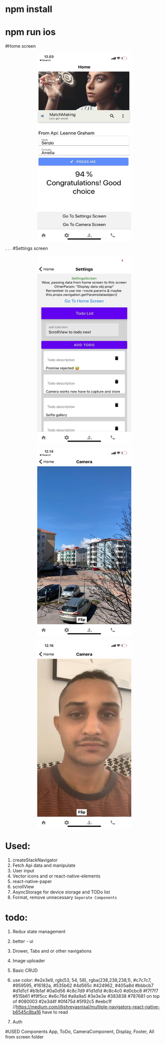 # npm install
# npm run ios

#Home screen

<p align="center">
<img src="https://raw.githubusercontent.com/oceankrish76/react-native/master/img/homscreen.jpg" alt="home screen" align="center" height="600" width="300" />
</p>
.
.
.
#Settings screen
<p align="center">
<img src="https://raw.githubusercontent.com/oceankrish76/react-native/master/img/settingsscreen.jpg" alt="setting screen" align="center" height="600" width="300" />
</p>


<p align="center">
<img src="https://raw.githubusercontent.com/oceankrish76/react-native/master/img/backcamera.jpg" alt="back camera" align="center" height="600" width="300" />

</p>

<p align="center">
<img src="https://raw.githubusercontent.com/oceankrish76/react-native/master/img/selfie.jpg" alt="front camera" align="center" height="600" width="300" />

</p>

# Used:
1. createStackNavigator
2. Fetch Api data and manipulate
3. User input
4. Vector icons and or react-native-elements
5. react-native-paper
5. scrollView
6. AsyncStorage for device storage and TODo list
0. Format, remove unnecessary `Seperate Components`


# todo:
1. Redux state management
2. better - ui
3. Drower, Tabs and or other navigations
4. Image uploader
5. Basic CRUD
6. use color: #e2e3e9, rgb(53, 54, 58), rgba(238,238,238,1), #c7c7c7, #959595, #16182a, #535b62 #4d565c #424962, #405a8d #bbbcb7 #d1d1cf #b1b1af #0a0d56 #c8c7d9 #1d1d1d #c8c4c0 #d0cbc8 #f7f7f7 #515b61 #f9f5cc #e6c76d #a9a9a5 #3e3e3e #383838 #787681 on top of #080003 #2e3d4f #0f475d #5f92c5 #eebc1f 
//https://medium.com/@shreyasnisal/multiple-navigators-react-native-b6545c8ba16 have to read

8. Auth

#USED Components
App, ToDo, CameraComponent, Display, Footer, All from screen folder